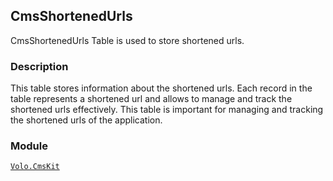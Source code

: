 ## CmsShortenedUrls

CmsShortenedUrls Table is used to store shortened urls.

### Description

This table stores information about the shortened urls. Each record in the table represents a shortened url and allows to manage and track the shortened urls effectively. This table is important for managing and tracking the shortened urls of the application.

### Module

[`Volo.CmsKit`](../../Cms-Kit/url-forwarding.md)